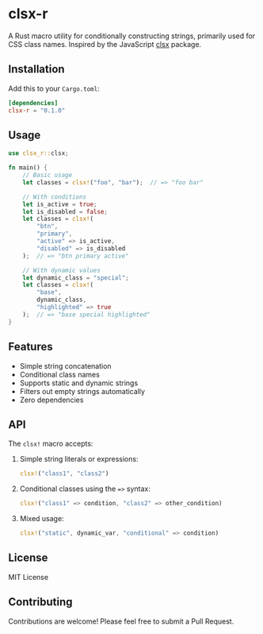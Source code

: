 # clsx-r

A Rust macro utility for conditionally constructing strings, primarily used for CSS class names. Inspired by the JavaScript [clsx](https://github.com/lukeed/clsx) package.

## Installation

Add this to your `Cargo.toml`:

```toml
[dependencies]
clsx-r = "0.1.0"
```

## Usage

```rust
use clsx_r::clsx;

fn main() {
    // Basic usage
    let classes = clsx!("foo", "bar");  // => "foo bar"

    // With conditions
    let is_active = true;
    let is_disabled = false;
    let classes = clsx!(
        "btn",
        "primary",
        "active" => is_active,
        "disabled" => is_disabled
    );  // => "btn primary active"

    // With dynamic values
    let dynamic_class = "special";
    let classes = clsx!(
        "base",
        dynamic_class,
        "highlighted" => true
    );  // => "base special highlighted"
}
```

## Features

- Simple string concatenation
- Conditional class names
- Supports static and dynamic strings
- Filters out empty strings automatically
- Zero dependencies

## API

The `clsx!` macro accepts:

1. Simple string literals or expressions:
   ```rust
   clsx!("class1", "class2")
   ```

2. Conditional classes using the `=>` syntax:
   ```rust
   clsx!("class1" => condition, "class2" => other_condition)
   ```

3. Mixed usage:
   ```rust
   clsx!("static", dynamic_var, "conditional" => condition)
   ```

## License

MIT License

## Contributing

Contributions are welcome! Please feel free to submit a Pull Request.
